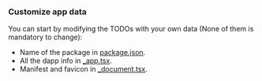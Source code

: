 ### Customize app data

You can start by modifying the TODOs with your own data (None of them is mandatory to change):
- Name of the package in [package.json](https://github.com/paltalabs/create-soroban-dapp/edit/main/soroban-react-dapp/package.json).
- All the dapp info in [_app.tsx](https://github.com/paltalabs/create-soroban-dapp/edit/main/soroban-react-dapp/src/pages/_app.tsx).
- Manifest and favicon in [_document.tsx](https://github.com/paltalabs/create-soroban-dapp/edit/main/soroban-react-dapp/src/pages/_document.tsx).